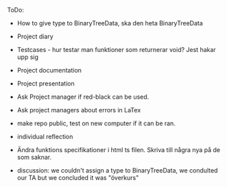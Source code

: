 ToDo:

* How to give type to BinaryTreeData, ska den heta BinaryTreeData
* Project diary
* Testcases - hur testar man funktioner som returnerar void? Jest hakar upp sig
* Project documentation
* Project presentation
* Ask Project manager if red-black can be used.
* Ask project managers about errors in LaTex

* make repo public, test on new computer if it can be ran.

* individual reflection

* Ändra funktions specifikationer i html ts filen. Skriva till några nya på de som saknar.

* discussion: we couldn't assign a type to BinaryTreeData, we condulted our TA but we concluded it was "överkurs"
